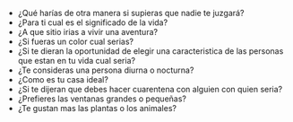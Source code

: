 * ¿Qué harías de otra manera si supieras que nadie te juzgará?
* ¿Para ti cual es el significado de la vida?
* ¿A que sitio irias a vivir una aventura?
* ¿Si fueras un color cual serias?
* ¿Si te dieran la oportunidad de elegir una caracteristica de las personas que estan en tu vida cual seria?
* ¿Te consideras una persona diurna o nocturna?
* ¿Como es tu casa ideal?
* ¿Si te dijeran que debes hacer cuarentena con alguien con quien seria?
* ¿Prefieres las ventanas grandes o pequeñas?
* ¿Te gustan mas las plantas o los animales?
